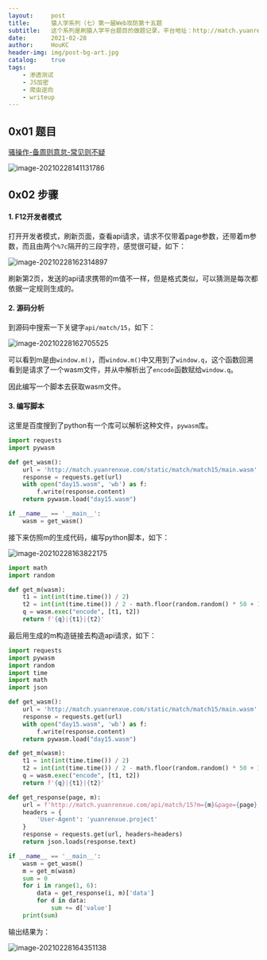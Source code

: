 ```yaml
---
layout:     post
title:      猿人学系列（七）第一届Web攻防第十五题
subtitle:   这个系列是刷猿人学平台题目的做题记录，平台地址：http://match.yuanrenxue.com/
date:       2021-02-28
author:     HouKC
header-img: img/post-bg-art.jpg
catalog:    true
tags:
    - 渗透测试
    - JS加密
    - 爬虫逆向
    - writeup
---
```




## 0x01 题目

[骚操作-备周则意怠-常见则不疑](http://match.yuanrenxue.com/match/15)

![image-20210228141131786](http://houkc.github.io/img/image-20210228141131786.png)



## 0x02 步骤

#### 1. F12开发者模式

打开开发者模式，刷新页面，查看api请求，请求不仅带着page参数，还带着m参数，而且由两个`%7c`隔开的三段字符，感觉很可疑，如下：

![image-20210228162314897](http://houkc.github.io/img/image-20210228162314897.png)

刷新第2页，发送的api请求携带的m值不一样，但是格式类似，可以猜测是每次都依据一定规则生成的。

#### 2. 源码分析

到源码中搜索一下关键字`api/match/15`，如下：

![image-20210228162705525](http://houkc.github.io/img/image-20210228162705525.png)

可以看到m是由`window.m()`，而`window.m()`中又用到了`window.q`，这个函数回溯看到是请求了一个wasm文件，并从中解析出了`encode`函数赋给`window.q`。

因此编写一个脚本去获取wasm文件。

#### 3. 编写脚本

这里是百度搜到了python有一个库可以解析这种文件，`pywasm`库。

```python
import requests
import pywasm

def get_wasm():
    url = 'http://match.yuanrenxue.com/static/match/match15/main.wasm'
    response = requests.get(url)
    with open("day15.wasm", 'wb') as f:
        f.write(response.content)
    return pywasm.load("day15.wasm")

if __name__ == '__main__':
    wasm = get_wasm()
```

接下来仿照m的生成代码，编写python脚本，如下：

![image-20210228163822175](http://houkc.github.io/img/image-20210228163822175.png)

```python
import math
import random

def get_m(wasm):
    t1 = int(int(time.time()) / 2)
    t2 = int(int(time.time()) / 2 - math.floor(random.random() * 50 + 1))
    q = wasm.exec("encode", [t1, t2])
    return f'{q}|{t1}|{t2}'
```

最后用生成的m构造链接去构造api请求，如下：

```python
import requests
import pywasm
import random
import time
import math
import json

def get_wasm():
    url = 'http://match.yuanrenxue.com/static/match/match15/main.wasm'
    response = requests.get(url)
    with open("day15.wasm", 'wb') as f:
        f.write(response.content)
    return pywasm.load("day15.wasm")

def get_m(wasm):
    t1 = int(int(time.time()) / 2)
    t2 = int(int(time.time()) / 2 - math.floor(random.random() * 50 + 1))
    q = wasm.exec("encode", [t1, t2])
    return f'{q}|{t1}|{t2}'

def get_response(page, m):
    url = f'http://match.yuanrenxue.com/api/match/15?m={m}&page={page}'
    headers = {
        'User-Agent': 'yuanrenxue.project'
    }
    response = requests.get(url, headers=headers)
    return json.loads(response.text)

if __name__ == '__main__':
    wasm = get_wasm()
    m = get_m(wasm)
    sum = 0
    for i in range(1, 6):
        data = get_response(i, m)['data']
        for d in data:
            sum += d['value']
    print(sum)
```

输出结果为：

![image-20210228164351138](http://houkc.github.io/img/image-20210228164351138.png)

